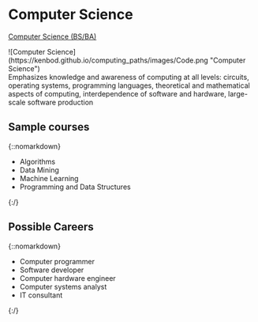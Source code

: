 # Computer Science

[Computer Science (BS/BA)](https://kenbod.github.io/computing_paths/CS.html) 

<div style="float: left;">![Computer Science](https://kenbod.github.io/computing_paths/images/Code.png "Computer Science")</div>

Emphasizes knowledge and awareness of computing at all levels: circuits, operating systems, programming languages, theoretical and mathematical aspects of computing, interdependence of software and hardware, large-scale software production

## Sample courses

{::nomarkdown}<ul><li>Algorithms</li><li>Data Mining</li><li>Machine Learning</li><li>Programming and Data Structures</li></ul>{:/}

## Possible Careers

{::nomarkdown}<ul><li>Computer programmer</li><li>Software developer</li><li>Computer hardware engineer</li><li>Computer systems analyst</li><li>IT consultant</li></ul>{:/}
